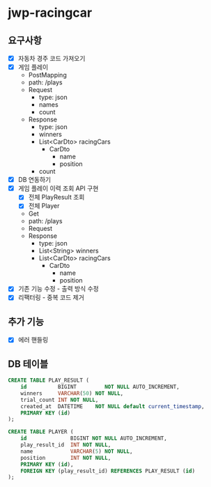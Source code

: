 # jwp-racingcar

## 요구사항
- [x] 자동차 경주 코드 가져오기
- [x] 게임 플레이
  - PostMapping
  - path: /plays
  - Request
    - type: json
    - names
    - count
  - Response
    - type: json
    - winners
    - List\<CarDto> racingCars
      - CarDto
        - name
        - position
    - count
- [x] DB 연동하기
- [x] 게임 플레이 이력 조회 API 구현 
  - [x] 전체 PlayResult 조회
  - [x] 전체 Player 
  - Get
  - path: /plays
  - Request
  - Response
    - type: json
    - List\<String> winners
    - List\<CarDto> racingCars
      - CarDto
        - name
        - position
- [x] 기존 기능 수정 - 출력 방식 수정
- [x] 리팩터링 - 중복 코드 제거

## 추가 기능

- [x] 에러 핸들링

## DB 테이블

```sql
CREATE TABLE PLAY_RESULT (
    id          BIGINT         NOT NULL AUTO_INCREMENT,
    winners     VARCHAR(50) NOT NULL,
    trial_count INT NOT NULL,
    created_at  DATETIME    NOT NULL default current_timestamp,
    PRIMARY KEY (id)
);

CREATE TABLE PLAYER (
    id              BIGINT NOT NULL AUTO_INCREMENT,
    play_result_id  INT NOT NULL,
    name            VARCHAR(5) NOT NULL,
    position        INT NOT NULL,
    PRIMARY KEY (id),
    FOREIGN KEY (play_result_id) REFERENCES PLAY_RESULT (id)
);
```